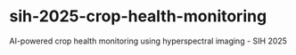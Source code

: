 # sih-2025-crop-health-monitoring
AI-powered crop health monitoring using hyperspectral imaging - SIH 2025
